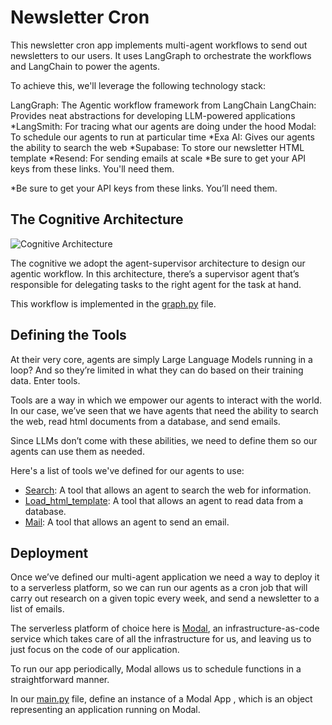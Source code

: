 # Newsletter Cron

This newsletter cron app implements multi-agent workflows to send out newsletters to our users. It uses LangGraph to orchestrate the workflows and LangChain to power the agents.

To achieve this, we'll leverage the following technology stack:

LangGraph: The Agentic workflow framework from LangChain
LangChain: Provides neat abstractions for developing LLM-powered applications
*LangSmith: For tracing what our agents are doing under the hood
Modal: To schedule our agents to run at particular time
*Exa AI: Gives our agents the ability to search the web
*Supabase: To store our newsletter HTML template
*Resend: For sending emails at scale
*Be sure to get your API keys from these links. You'll need them.

*Be sure to get your API keys from these links. You’ll need them.

## The Cognitive Architecture

![Cognitive Architecture](./newsletter-cron/images/supervisor_architecture.png
)

The cognitive we adopt the agent-supervisor architecture to design our agentic workflow. In this architecture, there’s a supervisor agent that’s responsible for delegating tasks to the right agent for the task at hand.

This workflow is implemented in the [graph.py](./graph.py) file.

## Defining the Tools

At their very core, agents are simply Large Language Models running in a loop? And so they’re limited in what they can do based on their training data. Enter tools.

Tools are a way in which we empower our agents to interact with the world. In our case, we’ve seen that we have agents that need the ability to search the web, read html documents from a database, and send emails.

Since LLMs don’t come with these abilities, we need to define them so our agents can use them as needed.

Here's a list of tools we've defined for our agents to use:

- [Search](./tools/search.py): A tool that allows an agent to search the web for information.
- [Load_html_template](./tools/html_loader.py): A tool that allows an agent to read data from a database.
- [Mail](./tools/mail.py): A tool that allows an agent to send an email.

## Deployment

Once we’ve defined our multi-agent application we need a way to deploy it to a serverless platform, so we can run our agents as a cron job that will carry out research on a given topic every week, and send a newsletter to a list of emails.

The serverless platform of choice here is [Modal](https://modal.com/), an infrastructure-as-code service which takes care of all the infrastructure for us, and leaving us to just focus on the code of our application.

To run our app periodically, Modal allows us to schedule functions in a straightforward manner.

In our [main.py](./main.py) file, define an instance of a Modal App , which is an object representing an application running on Modal.
